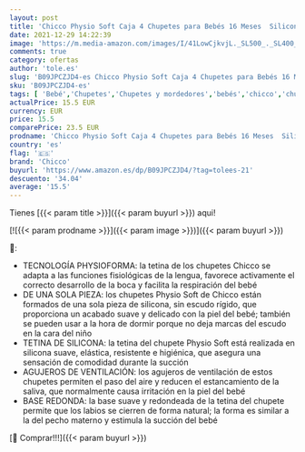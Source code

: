 ```yaml
---
layout: post
title: 'Chicco Physio Soft Caja 4 Chupetes para Bebés 16 Meses  Silicona Suave  Delicada que Imita el Pecho Materno  con Orificios de Ventilación y Tetina Physioforma  Azul y Agua Marina'
date: 2021-12-29 14:22:39
image: 'https://m.media-amazon.com/images/I/41LowCjkvjL._SL500_._SL400_.jpg'
comments: true
category: ofertas
author: 'tole.es'
slug: 'B09JPCZJD4-es Chicco Physio Soft Caja 4 Chupetes para Bebés 16 Meses...'
sku: 'B09JPCZJD4-es'
tags: [ 'Bebé','Chupetes','Chupetes y mordedores','bebés','chicco','chupetes', ]
actualPrice: 15.5 EUR
currency: EUR
price: 15.5
comparePrice: 23.5 EUR
prodname: 'Chicco Physio Soft Caja 4 Chupetes para Bebés 16 Meses  Silicona Suave  Delicada que Imita el Pecho Materno  con Orificios de Ventilación y Tetina Physioforma  Azul y Agua Marina'
country: 'es'
flag: '🇪🇸'
brand: 'Chicco'
buyurl: 'https://www.amazon.es/dp/B09JPCZJD4/?tag=tolees-21'
descuento: '34.04'
average: '15.5'
---
```


Tienes [{{< param title >}}]({{< param buyurl >}}) aqui!

[![{{< param prodname >}}]({{< param image >}})]({{< param buyurl >}})

🔎:

- TECNOLOGÍA PHYSIOFORMA: la tetina de los chupetes Chicco se adapta a las funciones fisiológicas de la lengua, favorece activamente el correcto desarrollo de la boca y facilita la respiración del bebé
- DE UNA SOLA PIEZA: los chupetes Physio Soft de Chicco están formados de una sola pieza de silicona, sin escudo rígido, que proporciona un acabado suave y delicado con la piel del bebé; también se pueden usar a la hora de dormir porque no deja marcas del escudo en la cara del niño
- TETINA DE SILICONA: la tetina del chupete Physio Soft está realizada en silicona suave, elástica, resistente e higiénica, que asegura una sensación de comodidad durante la succión
- AGUJEROS DE VENTILACIÓN: los agujeros de ventilación de estos chupetes permiten el paso del aire y reducen el estancamiento de la saliva, que normalmente causa irritación en la piel del bebé
- BASE REDONDA: la base suave y redondeada de la tetina del chupete permite que los labios se cierren de forma natural; la forma es similar a la del pecho materno y estimula la succión del bebé

[🛒 Comprar!!!]({{< param buyurl >}})
